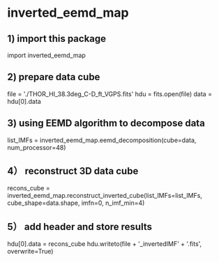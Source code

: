# inverted_eemd_map

## 1) import this package
import inverted_eemd_map

## 2) prepare data cube
file = './THOR_HI_38.3deg_C-D_ft_VGPS.fits'
hdu = fits.open(file)
data = hdu[0].data

## 3) using EEMD algorithm to decompose data
list_IMFs = inverted_eemd_map.eemd_decomposition(cube=data, num_processor=48)
## 4） reconstruct 3D data cube
recons_cube = inverted_eemd_map.reconstruct_inverted_cube(list_IMFs=list_IMFs, cube_shape=data.shape, imfn=0, n_imf_min=4)

## 5） add header and store results
hdu[0].data = recons_cube
hdu.writeto(file + '_invertedIMF' + '.fits', overwrite=True)
